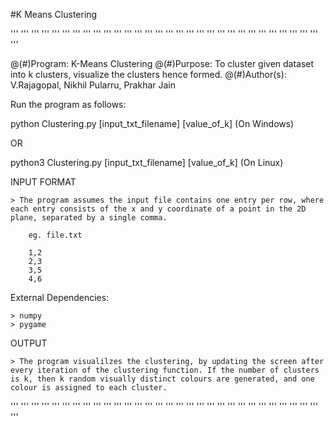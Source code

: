 #K Means Clustering

''' ''' ''' ''' ''' ''' ''' ''' ''' ''' ''' ''' ''' ''' ''' ''' ''' ''' ''' ''' ''' ''' ''' ''' ''' ''' ''' ''' ''' ''' '''

@(#)Program:	    K-Means Clustering
@(#)Purpose:        To cluster given dataset into k clusters, visualize the clusters hence formed.
@(#)Author(s):      V.Rajagopal, Nikhil Pularru, Prakhar Jain

Run the program as follows:

python  Clustering.py  [input_txt_filename] \[value_of_k]  (On Windows)

OR

python3  Clustering.py  [input_txt_filename] \[value_of_k]  (On Linux)

INPUT FORMAT

	> The program assumes the input file contains one entry per row, where each entry consists of the x and y coordinate of a point in the 2D plane, separated by a single comma.

		eg. file.txt

		1,2
		2,3
		3,5
		4,6


External Dependencies:
	
	> numpy
	> pygame


OUTPUT

	> The program visualilzes the clustering, by updating the screen after every iteration of the clustering function. If the number of clusters is k, then k random visually distinct colours are generated, and one colour is assigned to each cluster.

''' ''' ''' ''' ''' ''' ''' ''' ''' ''' ''' ''' ''' ''' ''' ''' ''' ''' ''' ''' ''' ''' ''' ''' ''' ''' ''' ''' ''' ''' '''
